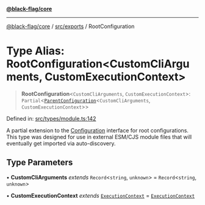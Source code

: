 [**@black-flag/core**](../../../README.md)

***

[@black-flag/core](../../../README.md) / [src/exports](../README.md) / RootConfiguration

# Type Alias: RootConfiguration\<CustomCliArguments, CustomExecutionContext\>

> **RootConfiguration**\<`CustomCliArguments`, `CustomExecutionContext`\>: `Partial`\<[`ParentConfiguration`](ParentConfiguration.md)\<`CustomCliArguments`, `CustomExecutionContext`\>\>

Defined in: [src/types/module.ts:142](https://github.com/Xunnamius/black-flag/blob/29a6a8eee6470040d4cbaf8ff2f3ff851bd9e0bf/src/types/module.ts#L142)

A partial extension to the [Configuration](Configuration.md) interface for root
configurations. This type was designed for use in external ESM/CJS module
files that will eventually get imported via auto-discovery.

## Type Parameters

• **CustomCliArguments** *extends* `Record`\<`string`, `unknown`\> = `Record`\<`string`, `unknown`\>

• **CustomExecutionContext** *extends* [`ExecutionContext`](../util/type-aliases/ExecutionContext.md) = [`ExecutionContext`](../util/type-aliases/ExecutionContext.md)
